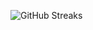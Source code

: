 ![GitHub Streaks](https://github-streaks-mqc9.onrender.com/streak/happilli/image?theme=midnight&cache_bust=1742977191)

